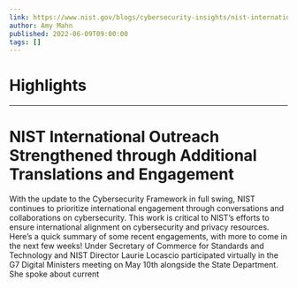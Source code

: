 ```yaml
---
link: https://www.nist.gov/blogs/cybersecurity-insights/nist-international-outreach-strengthened-through-additional
author: Amy Mahn
published: 2022-06-09T09:00:00
tags: []
---
```

# Highlights


---
# NIST International Outreach Strengthened through Additional Translations and Engagement
With the update to the Cybersecurity Framework in full swing, NIST continues to prioritize international engagement through conversations and collaborations on cybersecurity. This work is critical to NIST’s efforts to ensure international alignment on cybersecurity and privacy resources. Here’s a quick summary of some recent engagements, with more to come in the next few weeks! Under Secretary of Commerce for Standards and Technology and NIST Director Laurie Locascio participated virtually in the G7 Digital Ministers meeting on May 10th alongside the State Department. She spoke about current